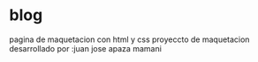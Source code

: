 # blog
pagina de maquetacion con html y css
proyeccto de maquetacion 
desarrollado por :juan jose apaza mamani

